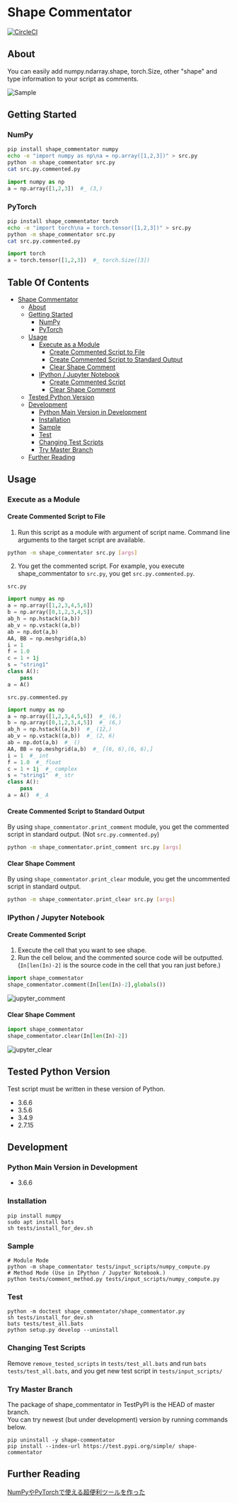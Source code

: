 # Shape Commentator
[![CircleCI](https://circleci.com/gh/shiba6v/shape_commentator.svg?style=svg)](https://circleci.com/gh/shiba6v/shape_commentator)

## About  
You can easily add numpy.ndarray.shape, torch.Size, other "shape" and type information to your script as comments.

![Sample](https://user-images.githubusercontent.com/13820488/50560224-e656e300-0d41-11e9-90a3-f946cb40ab72.png)

## Getting Started  
### NumPy
```bash
pip install shape_commentator numpy
echo -e "import numpy as np\na = np.array([1,2,3])" > src.py
python -m shape_commentator src.py
cat src.py.commented.py
```

```python
import numpy as np
a = np.array([1,2,3])  #_ (3,)

```

### PyTorch
```bash
pip install shape_commentator torch
echo -e "import torch\na = torch.tensor([1,2,3])" > src.py
python -m shape_commentator src.py
cat src.py.commented.py
```

```python
import torch
a = torch.tensor([1,2,3])  #_ torch.Size([3])

```

## Table Of Contents
- [Shape Commentator](#shape-commentator)
  * [About](#about)
  * [Getting Started](#getting-started)
    + [NumPy](#numpy)
    + [PyTorch](#pytorch)
  * [Usage](#usage)
    + [Execute as a Module](#execute-as-a-module)
      - [Create Commented Script to File](#create-commented-script-to-file)
      - [Create Commented Script to Standard Output](#create-commented-script-to-standard-output)
      - [Clear Shape Comment](#clear-shape-comment)
    + [IPython / Jupyter Notebook](#ipython---jupyter-notebook)
      - [Create Commented Script](#create-commented-script)
      - [Clear Shape Comment](#clear-shape-comment-1)
  * [Tested Python Version](#tested-python-version)
  * [Development](#development)
    + [Python Main Version in Development](#python-main-version-in-development)
    + [Installation](#installation)
    + [Sample](#sample)
    + [Test](#test)
    + [Changing Test Scripts](#changing-test-scripts)
    + [Try Master Branch](#try-master-branch)
  * [Further Reading](#further-reading)

## Usage  
### Execute as a Module
#### Create Commented Script to File
1. Run this script as a module with argument of script name.  Command line arguments to the target script are available.

```bash
python -m shape_commentator src.py [args]
```

2. You get the commented script. For example, you execute shape_commentator to `src.py`, you get `src.py.commented.py`.  

`src.py`
```python
import numpy as np
a = np.array([1,2,3,4,5,6])
b = np.array([0,1,2,3,4,5])
ab_h = np.hstack((a,b))
ab_v = np.vstack((a,b))
ab = np.dot(a,b)
AA, BB = np.meshgrid(a,b)
i = 1
f = 1.0
c = 1 + 1j
s = "string1"
class A():
    pass
a = A()
```

`src.py.commented.py`
```python
import numpy as np
a = np.array([1,2,3,4,5,6])  #_ (6,)
b = np.array([0,1,2,3,4,5])  #_ (6,)
ab_h = np.hstack((a,b))  #_ (12,)
ab_v = np.vstack((a,b))  #_ (2, 6)
ab = np.dot(a,b)  #_ ()
AA, BB = np.meshgrid(a,b)  #_ [(6, 6),(6, 6),]
i = 1  #_ int
f = 1.0  #_ float
c = 1 + 1j  #_ complex
s = "string1"  #_ str
class A():
    pass
a = A()  #_ A
```

#### Create Commented Script to Standard Output
By using `shape_commentator.print_comment` module, you get the commented script in standard output. (Not `src.py.commented.py`)
```bash
python -m shape_commentator.print_comment src.py [args]
```

#### Clear Shape Comment
By using `shape_commentator.print_clear` module, you get the uncommented script in standard output.
```bash
python -m shape_commentator.print_clear src.py [args]
```

### IPython / Jupyter Notebook  
#### Create Commented Script
1. Execute the cell that you want to see shape.  
2. Run the cell below, and the commented source code will be outputted.  (`In[len(In)-2]` is the source code in the cell that you ran just before.)

```python
import shape_commentator
shape_commentator.comment(In[len(In)-2],globals())
```  
![jupyter_comment](https://user-images.githubusercontent.com/13820488/50559871-1ac8a000-0d3e-11e9-923e-997f6aac6d68.png)  

#### Clear Shape Comment
```python
import shape_commentator
shape_commentator.clear(In[len(In)-2])
```  
![jupyter_clear](https://user-images.githubusercontent.com/13820488/50559879-37fd6e80-0d3e-11e9-8c06-7f6963396dcb.png)  

## Tested Python Version  
Test script must be written in these version of Python.
- 3.6.6
- 3.5.6
- 3.4.9
- 2.7.15

## Development  
### Python Main Version in Development  
- 3.6.6

### Installation
```
pip install numpy
sudo apt install bats
sh tests/install_for_dev.sh
```

### Sample
```
# Module Mode
python -m shape_commentator tests/input_scripts/numpy_compute.py
# Method Mode (Use in IPython / Jupyter Notebook.)
python tests/comment_method.py tests/input_scripts/numpy_compute.py 
```

### Test  
```
python -m doctest shape_commentator/shape_commentator.py
sh tests/install_for_dev.sh
bats tests/test_all.bats
python setup.py develop --uninstall
```

### Changing Test Scripts
Remove `remove_tested_scripts` in `tests/test_all.bats` and run `bats tests/test_all.bats`, and you get new test script in `tests/input_scripts/`

### Try Master Branch
The package of shape_commentator in TestPyPI is the HEAD of master branch.  
You can try newest (but under development) version by running commands below.
```
pip uninstall -y shape-commentator
pip install --index-url https://test.pypi.org/simple/ shape-commentator
```

## Further Reading
[NumPyやPyTorchで使える超便利ツールを作った](http://shiba6v.hatenablog.com/entry/shape_commentator_release)
